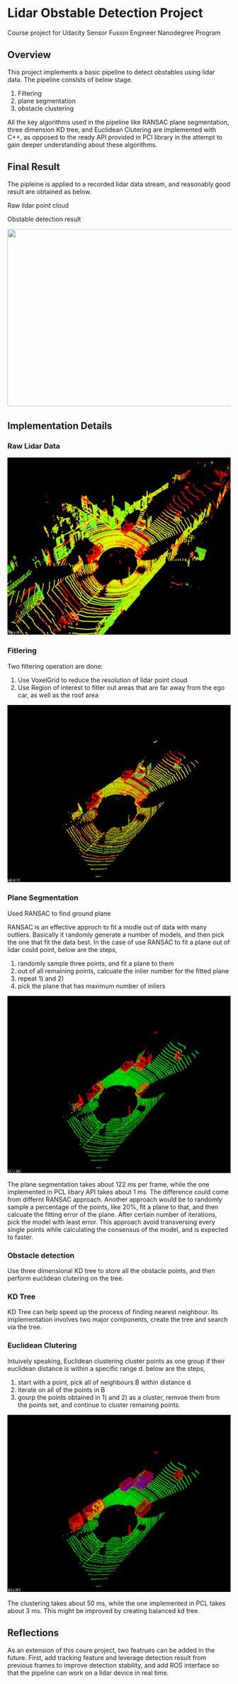 # Lidar Obstable Detection Project

Course project for Udacity Sensor Fusion Engineer Nanodegree Program

## Overview


This project implements a basic pipeline to detect obstables using lidar data. The pipeline consists of below stage.

1. Filtering
2. plane segmentation
3. obstacle clustering

All the key algorithms used in the pipeline like RANSAC plane segmentation, three dimension KD tree, and Euclidean Clutering are implemented with C++, as opposed to the ready API provided in PCl library in the attempt to gain deeper understanding about these algorithms. 

## Final Result
The pipleine is applied to a recorded lidar data stream, and reasonably good result are obtained as below.

Raw lidar point cloud


Obstable detection result

<img src="media/ObstacleDetectionFPS.gif" width="700" height="400" />

## Implementation Details

### Raw Lidar Data

<img src="media/raw.png" width="700" height="400" />

### Fitlering

Two filtering operation are done:  
1) Use VoxelGrid to reduce the resolution of lidar point cloud  
2) Use Region of interest to fitler out areas that are far away from the ego car, as well as the roof area  

<img src="media/filtered.png" width="700" height="400" />

### Plane Segmentation

Used RANSAC to find ground plane

RANSAC is an effective approch to fit a modle out of data with many outliers. Basically it randomly generate a number of models, and then pick the one that fit the data best. In the case of use RANSAC to fit a plane out of lidar could point, below are the steps,

1) randomly sample three points, and fit a plane to them  
2) out of all remaining points, calcuate the inlier number for the fitted plane  
3) repeat 1) and 2)  
4) pick the plane that has maximum number of inliers  

<img src="media/segmented.png" width="700" height="400" />

The plane segmentation takes about 122 ms per frame, while the one implemented in PCL libary API takes about 1 ms. The difference could come from differnt RANSAC approach. Another approach would be to randomly sample a percentage of the points, like 20%, fit a plane to that, and then calcuate the fitting error of the plane. After certain number of iterations, pick the model with least error. This approach avoid transversing every single points while calculating the consensus of the model, and is expected to faster. 

### Obstacle detection

Use three dimensional KD tree to store all the obstacle points, and then perform euclidean clutering on the tree.

### KD Tree

KD Tree can help speed up the process of finding nearest neighbour. Its implementation involves two major components, create the tree and search via the tree.

### Euclidean Clutering

Intuively speaking, Euclidean clustering cluster points as one group if their euclidean distance is within a specific range d. below are the steps,  

1) start with a point, pick all of  neighbours B within distance d    
2) iterate on all of the points in B  
3) gourp the points obtained in 1) and 2) as a cluster, remvoe them from the points set, and continue to cluster remaining points.  

<img src="media/clustered.png" width="700" height="400" />

The clustering takes about 50 ms, while the one implemented in PCL takes about 3 ms. This might be improved by creating balanced kd tree.

## Reflections

As an extension of this coure project, two featrues can be added in the future. First, add tracking feature and leverage detection result from previous frames to improve detection stability, and add ROS interface so that the pipeline can work on a lidar device in real time.
